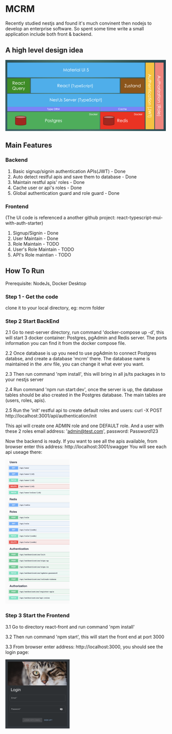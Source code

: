 # MCRM 
Recently studied nestjs and found it's much convinent then nodejs to develop an enterprise software.
So spent some time write a small application include both front & backend.

## A high level design idea
<img src="https://github.com/michael-hll/mcrm/blob/main/design/High%20Level%20Design.png" alt="drawing" width="500"/>

## Main Features
### Backend
1. Basic signup/signin authentication APIs(JWT) - Done
2. Auto detect restful apis and save them to database - Done
3. Maintain restful apis' roles - Done
4. Cache user or api's roles - Done
5. Global authentication guard and role guard - Done

### Frontend
(The UI code is referenced a another github project: react-typescript-mui-with-auth-starter)
1. Signup/Signin - Done
2. User Maintain - Done
3. Role Maintain - TODO
4. User's Role Maintain - TODO
5. API's Role maintian - TODO

## How To Run
Prerequisite: NodeJs, Docker Desktop

### Step 1 - Get the code
clone it to your local directory, eg: mcrm folder
### Step 2 Start BackEnd
2.1 Go to nest-server directory, run command 'docker-compose up -d', 
this will start 3 docker container: Postgres, pgAdmin and Redis server. 
The ports information you can find it from the docker compose file.

2.2 Once database is up you need to use pgAdmin to connect Postgres databse,
and create a database 'mcrm' there. The database name is maintained in the .env 
file, you can change it what ever you want.

2.3 Then run command 'npm install', this will bring in all js/ts packages in to your
nestjs server

2.4 Run command 'npm run start:dev', once the server is up, the database tables should
be also created in the Postgres database. The main tables are (users, roles, apis).

2.5 Run the 'init' restful api to create default roles and users:
curl -X POST http://localhost:3001/api/authentication/init

This api will create one ADMIN role and one DEFAULT role. And a user with these 2 roles 
email address: 'admin@test.com', password: Password123

Now the backend is ready. If you want to see all the apis available, from
browser enter this address: http://localhost:3001/swagger
You will see each api useage there:

<img src="https://github.com/michael-hll/mcrm/blob/main/design/backend-apis.png" alt="drawing" width="200"/>

### Step 3 Start the Frontend
3.1 Go to directory react-front and run command 'npm install'

3.2 Then run command 'npm start', this will start the front end at port 3000

3.3 From browser enter address: http://localhost:3000, you should see the login page:

<img src="https://github.com/michael-hll/mcrm/blob/main/design/login.png" alt="drawing" width="200"/>


